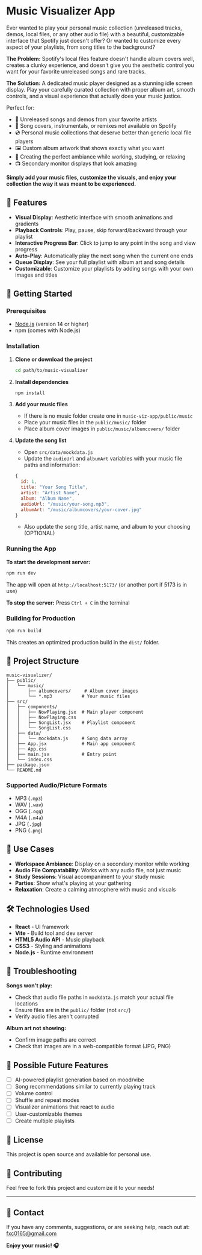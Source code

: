 # Music Visualizer App

Ever wanted to play your personal music collection (unreleased tracks, demos, local files, or any other audio file) with a beautiful, customizable interface that Spotify just doesn't offer?
Or wanted to customize every aspect of your playlists, from song titles to the background?

**The Problem:** Spotify's local files feature doesn't handle album covers well, creates a clunky experience, and doesn't give you the aesthetic control you want for your favorite unreleased songs and rare tracks.

**The Solution:** A dedicated music player designed as a stunning idle screen display. Play your carefully curated collection with proper album art, smooth controls, and a visual experience that actually does your music justice.

Perfect for:
- 🎵 Unreleased songs and demos from your favorite artists
- 🎤 Song covers, instrumentals, or remixes not available on Spotify
- 💿 Personal music collections that deserve better than generic local file players
- 🖼️ Custom album artwork that shows exactly what you want
- 🎨 Creating the perfect ambiance while working, studying, or relaxing
- 📺 Secondary monitor displays that look amazing

**Simply add your music files, customize the visuals, and enjoy your collection the way it was meant to be experienced.**

## 🎵 Features

- **Visual Display**: Aesthetic interface with smooth animations and gradients
- **Playback Controls**: Play, pause, skip forward/backward through your playlist
- **Interactive Progress Bar**: Click to jump to any point in the song and view progress
- **Auto-Play**: Automatically play the next song when the current one ends
- **Queue Display**: See your full playlist with album art and song details
- **Customizable**: Customize your playlists by adding songs with your own images and titles 

## 🚀 Getting Started

### Prerequisites

- [Node.js](https://nodejs.org/) (version 14 or higher)
- npm (comes with Node.js)

### Installation

1. **Clone or download the project**
   ```bash
   cd path/to/music-visualizer
   ```

2. **Install dependencies**
   ```bash
   npm install
   ```

3. **Add your music files**
   - If there is no music folder create one in `music-viz-app/public/music`
   - Place your music files in the `public/music/` folder
   - Place album cover images in `public/music/albumcovers/` folder

4. **Update the song list**
   - Open `src/data/mockdata.js`
   - Update the `audioUrl` and `albumArt` variables with your music file paths and information:
   ```javascript
   {
     id: 1,
     title: "Your Song Title",
     artist: "Artist Name",
     album: "Album Name",
     audioUrl: "/music/your-song.mp3",
     albumArt: "/music/albumcovers/your-cover.jpg"
   }
   ```
   - Also update the song title, artist name, and album to your choosing (OPTIONAL)

### Running the App

**To start the development server:**
```bash
npm run dev
```

The app will open at `http://localhost:5173/` (or another port if 5173 is in use)

**To stop the server:**
Press `Ctrl + C` in the terminal

### Building for Production

```bash
npm run build
```

This creates an optimized production build in the `dist/` folder.

## 📁 Project Structure

```
music-visualizer/
├── public/
│   └── music/
│       ├── albumcovers/     # Album cover images
│       └── *.mp3           # Your music files
├── src/
│   ├── components/
│   │   ├── NowPlaying.jsx  # Main player component
│   │   ├── NowPlaying.css
│   │   ├── SongList.jsx    # Playlist component
│   │   └── SongList.css
│   ├── data/
│   │   └── mockdata.js     # Song data array
│   ├── App.jsx             # Main app component
│   ├── App.css
│   ├── main.jsx            # Entry point
│   └── index.css
├── package.json
└── README.md
```

### Supported Audio/Picture Formats
- MP3 (`.mp3`)
- WAV (`.wav`)
- OGG (`.ogg`)
- M4A (`.m4a`)
- JPG (`.jpg`)
- PNG (`.png`)

## 🎯 Use Cases

- **Workspace Ambiance**: Display on a secondary monitor while working
- **Audio File Compatability**: Works with any audio file, not just music
- **Study Sessions**: Visual accompaniment to your study music
- **Parties**: Show what's playing at your gathering
- **Relaxation**: Create a calming atmosphere with music and visuals

## 🛠️ Technologies Used

- **React** - UI framework
- **Vite** - Build tool and dev server
- **HTML5 Audio API** - Music playback
- **CSS3** - Styling and animations
- **Node.js** - Runtime environment

## 🐛 Troubleshooting

**Songs won't play:**
- Check that audio file paths in `mockdata.js` match your actual file locations
- Ensure files are in the `public/` folder (not `src/`)
- Verify audio files aren't corrupted

**Album art not showing:**
- Confirm image paths are correct
- Check that images are in a web-compatible format (JPG, PNG)

## 🚧 Possible Future Features

- [ ] AI-powered playlist generation based on mood/vibe
- [ ] Song recommendations similar to currently playing track
- [ ] Volume control
- [ ] Shuffle and repeat modes
- [ ] Visualizer animations that react to audio
- [ ] User-customizable themes
- [ ] Create multiple playlists

## 📄 License

This project is open source and available for personal use.

## 🤝 Contributing

Feel free to fork this project and customize it to your needs!

---
## 🪪 Contact

If you have any comments, suggestions, or are seeking help, reach out at:
fxc0165@gmail.com

**Enjoy your music! 🎧**